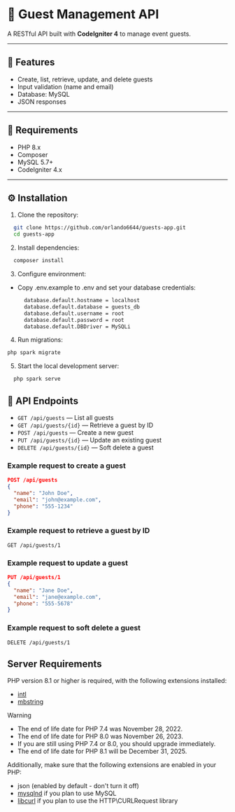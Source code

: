# 🎉 Guest Management API

A RESTful API built with **CodeIgniter 4** to manage event guests.

---

## 🚀 Features

- Create, list, retrieve, update, and delete guests
- Input validation (name and email)
- Database: MySQL
- JSON responses

---

## 🧱 Requirements

- PHP 8.x
- Composer
- MySQL 5.7+
- CodeIgniter 4.x

---

## ⚙️ Installation

1. Clone the repository:
  ```bash
    git clone https://github.com/orlando6644/guests-app.git
    cd guests-app
  ```
2. Install dependencies:
  ```bash
    composer install
  ```
3. Configure environment:
- Copy .env.example to .env and set your database credentials:
  ```bash
    database.default.hostname = localhost
    database.default.database = guests_db
    database.default.username = root
    database.default.password = root
    database.default.DBDriver = MySQLi
  ```
4. Run migrations:
  ```bash
  php spark migrate
  ```
5. Start the local development server:
  ```bash
    php spark serve
  ```

## 📌 API Endpoints

- `GET /api/guests` — List all guests
- `GET /api/guests/{id}` — Retrieve a guest by ID
- `POST /api/guests` — Create a new guest
- `PUT /api/guests/{id}` — Update an existing guest
- `DELETE /api/guests/{id}` — Soft delete a guest

### Example request to create a guest

```json
POST /api/guests
{
  "name": "John Doe",
  "email": "john@example.com",
  "phone": "555-1234"
}
```
### Example request to retrieve a guest by ID

```http
GET /api/guests/1
```

### Example request to update a guest

```json
PUT /api/guests/1
{
  "name": "Jane Doe",
  "email": "jane@example.com",
  "phone": "555-5678"
}
```

### Example request to soft delete a guest

```http
DELETE /api/guests/1
```

## Server Requirements

PHP version 8.1 or higher is required, with the following extensions installed:

- [intl](http://php.net/manual/en/intl.requirements.php)
- [mbstring](http://php.net/manual/en/mbstring.installation.php)

> [!WARNING]
> - The end of life date for PHP 7.4 was November 28, 2022.
> - The end of life date for PHP 8.0 was November 26, 2023.
> - If you are still using PHP 7.4 or 8.0, you should upgrade immediately.
> - The end of life date for PHP 8.1 will be December 31, 2025.

Additionally, make sure that the following extensions are enabled in your PHP:

- json (enabled by default - don't turn it off)
- [mysqlnd](http://php.net/manual/en/mysqlnd.install.php) if you plan to use MySQL
- [libcurl](http://php.net/manual/en/curl.requirements.php) if you plan to use the HTTP\CURLRequest library
